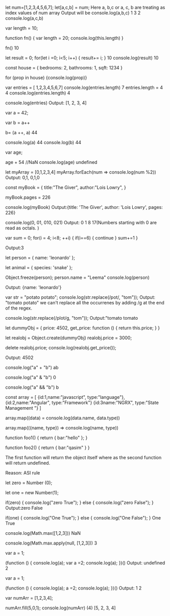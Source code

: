 <!-- JS Quiz -1 -->

let num=[1,2,3,4,5,6,7];
let[a,c,b] = num;
Here a, b,c or a, c, b are treating as index values of num array
Output will be
console.log(a,b,c)
1 3 2
console.log(a,c,b)

<!--JS Quiz -2  -->
var length = 10;

function fn() {
    var length = 20;
    console.log(this.length)
}

fn()
10

<!-- JS Quiz -3  -->
let result = 0;
for(let i =0; i<5; i++) {
    result+= i;
}
10
console.log(result)
10

<!-- JS Quiz -4  -->

<!-- The keyword "in" returns the object keys and the keyword "of" returns the object values.-->
<!-- Actually should say "for (let prop)" , otherwise it won't recognize prop or any other iterator name.

With this change, it will log the properties (3rd answer).

bedrooms
bathrooms
sqft

To log the result like first one we should say:

for (let prop in house) {console.log(`${prop}: ${house[prop]}`)} -->
const house = {
bedrooms: 2,
bathrooms: 1,
sqft: 1234
}

for (prop in house) {console.log(prop)}


<!-- JS quiz -5-->
<!-- Use length to resize an array in JavaScript-->
var entries = [ 1,2,3,4,5,6,7]
console.log(entries.length)
7
entries.length = 4
4
console.log(entries.length)
4

console.log(entries)
Output:
[1, 2, 3, 4]

<!-- JS quiz -6 -->

var a = 42;

var b = a++

b= (a ++, a)
44

console.log(a)
44
console.log(b)
44

<!-- JS quiz - 7 -->

<!-- const Human = (name) =>({
    name:name,
})

const Student = (name) = ({
    ...Human(name),
    sayHello() {
        return `hello i'm ${this.name}`
    }
})

Student("Nag").sayHello() -->

<!-- JS quiz - 7 -->

var age;

age + 54
//NaN
console.log(age)
undefined

<!-- JS quiz -8 -->
let myArray = [0,1,2,3,4]
myArray.forEach(num => console.log(num %2))
Output:
0,1, 0,1,0

<!-- JS quiz - 9 -->
const myBook = {
    title:"The Giver",
    author:"Lois Lowry",
}

myBook.pages = 226

console.log(myBook)
Output:{title: 'The Giver', author: 'Lois Lowry', pages: 226}

<!-- JS quiz - 10 -->

console.log(0, 01, 010, 021)
Output: 0 1 8 17(Numbers starting with 0 are read as octals. )

<!-- JS quiz - 11 -->

var sum = 0;
for(i = 4; i<8; ++i) {
    if(i==6) {
        continue
    }
    sum+=1
}

Output:3

<!-- JS quiz - 12 -->

let person = {
    name: 'leonardo'
};

let animal = {
    species: 'snake'
};

Object.freeze(person);
person.name = "Leema"
console.log(person)

Output: {name: 'leonardo'}

<!-- JS quiz - 13 -->

var str = "potato potato";
console.log(str.replace(/pot/, "tom"));
Output: "tomato potato"
we can't replace all the occurrenes
by adding /g at the end of the regex.

console.log(str.replace(/plot/g, "tom"));
Output:"tomato tomato

<!-- JS quiz - 14 -->

let dummyObj = {
    price: 4502,
    get_price: function () {
        return this.price;
    }
}

let realobj = Object.create(dummyObj)
realobj.price = 3000;

delete realobj.price;
console.log(realobj.get_price());

Output: 4502

<!-- JS quiz - 15 -->

console.log("a" + "b")
ab

console.log("a" & "b")
0

console.log("a" && "b")
b

<!-- JS quiz - 16 -->

const array = [
    {id:1,name:"javascript", type:"language"},
    {id:2,name:"Angular", type:"Framework"}
    {id:3name:"NGRX", type:"State Management "}
]
<!-- old way -->

array.map((data) = console.log(data.name, data.type))

<!-- new way -->

array.map(({name, type}) => console.log(name, type))

<!-- JS quiz -17 -->

function foo1() 
{
    return {
        bar:"hello"
    };
}

function foo2() 
{
    return 
    {
        bar:"qasim"
    }
}

The first function will return the object itself where as the second function will return undefined.

Reason: ASI rule

<!-- JS quiz - 18 -->

let zero = Number (0);

let one = new Number(1);

if(zero) {
    console.log("zero True");
} else {
    console.log("zero False");
}
Output:zero False

if(one) {
    console.log("One True");
} else {
    console.log("One False");
}
One True


<!-- JS quiz - 19  -->

console.log(Math.max([1,2,3]))
NaN

console.log(Math.max.apply(null, [1,2,3]))
3

<!-- Reason - Math.max() accepts zero or more number as parameters. Then it return the max out of it.
But in first case, we are trying to find the max out of an array. So it console it as NaN(not a number).
In second case, we are calling max() with the help of apply(). apply() accepts an array and it applies the array as parameters to the actual function. So it behave as spreading array as parameters to max() that's why it is returning 3 as max element. -->

<!-- JS quiz -20 -->
var a = 1;

(function () {
    console.log(a);
    var a =2;
    console.log(a);
})()
Output:
undefined
2

var a = 1;

(function () {
    console.log(a);
    a =2;
    console.log(a);
})()
Output:
1
2

<!--JS quiz -21  -->
<!-- Using fill method , we can add  value based on the start and ending index numbers
 array.fill(value, start, end) -->

var numArr = [1,2,3,4];

numArr.fill(5,0,1);
console.log(numArr)
(4) [5, 2, 3, 4]

